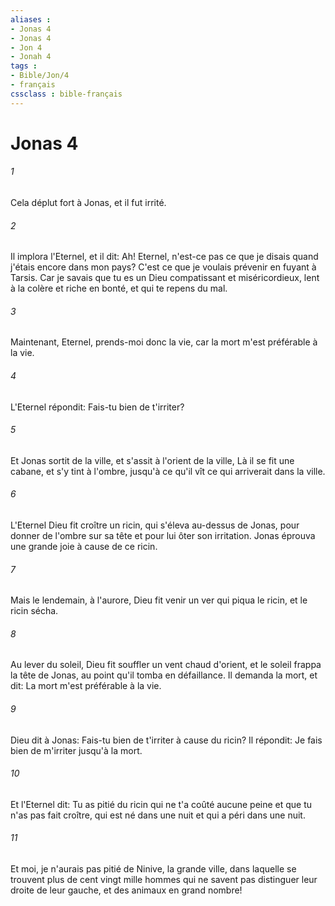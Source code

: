 ```yaml
---
aliases : 
- Jonas 4
- Jonas 4
- Jon 4
- Jonah 4
tags : 
- Bible/Jon/4
- français
cssclass : bible-français
---
```


# Jonas 4

###### 1
Cela déplut fort à Jonas, et il fut irrité.
###### 2
Il implora l'Eternel, et il dit: Ah! Eternel, n'est-ce pas ce que je disais quand j'étais encore dans mon pays? C'est ce que je voulais prévenir en fuyant à Tarsis. Car je savais que tu es un Dieu compatissant et miséricordieux, lent à la colère et riche en bonté, et qui te repens du mal.
###### 3
Maintenant, Eternel, prends-moi donc la vie, car la mort m'est préférable à la vie.
###### 4
L'Eternel répondit: Fais-tu bien de t'irriter?
###### 5
Et Jonas sortit de la ville, et s'assit à l'orient de la ville, Là il se fit une cabane, et s'y tint à l'ombre, jusqu'à ce qu'il vît ce qui arriverait dans la ville.
###### 6
L'Eternel Dieu fit croître un ricin, qui s'éleva au-dessus de Jonas, pour donner de l'ombre sur sa tête et pour lui ôter son irritation. Jonas éprouva une grande joie à cause de ce ricin.
###### 7
Mais le lendemain, à l'aurore, Dieu fit venir un ver qui piqua le ricin, et le ricin sécha.
###### 8
Au lever du soleil, Dieu fit souffler un vent chaud d'orient, et le soleil frappa la tête de Jonas, au point qu'il tomba en défaillance. Il demanda la mort, et dit: La mort m'est préférable à la vie.
###### 9
Dieu dit à Jonas: Fais-tu bien de t'irriter à cause du ricin? Il répondit: Je fais bien de m'irriter jusqu'à la mort.
###### 10
Et l'Eternel dit: Tu as pitié du ricin qui ne t'a coûté aucune peine et que tu n'as pas fait croître, qui est né dans une nuit et qui a péri dans une nuit.
###### 11
Et moi, je n'aurais pas pitié de Ninive, la grande ville, dans laquelle se trouvent plus de cent vingt mille hommes qui ne savent pas distinguer leur droite de leur gauche, et des animaux en grand nombre!
